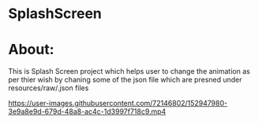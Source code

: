 # SplashScreen
 
# About: 

This is Splash Screen project which helps user to change the animation as per thier wish by chaning some of the json file which are presned under resources/raw/.json files 


https://user-images.githubusercontent.com/72146802/152947980-3e9a8e9d-679d-48a8-ac4c-1d3997f718c9.mp4

